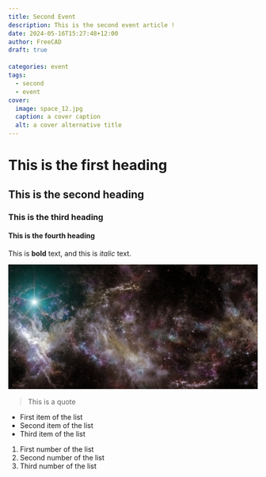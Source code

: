 ```yaml
---
title: Second Event
description: This is the second event article !
date: 2024-05-16T15:27:48+12:00
author: FreeCAD
draft: true

categories: event
tags:
  - second
  - event
cover:
  image: space_12.jpg
  caption: a cover caption
  alt: a cover alternative title
---
```


# This is the first heading

## This is the second heading

### This is the third heading

#### This is the fourth heading

This is **bold** text, and this is *italic* text.

![Image alternative text](space_12.jpg "This is an image title")

> This is a quote

- First item of the list
- Second item of the list
- Third item of the list

1. First number of the list
2. Second number of the list
3. Third number of the list
